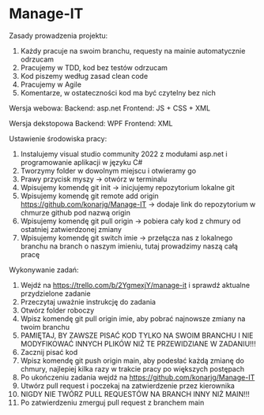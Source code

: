 # Manage-IT
Zasady prowadzenia projektu:
1. Każdy pracuje na swoim branchu, requesty na mainie automatycznie odrzucam
2. Pracujemy w TDD, kod bez testów odrzucam
3. Kod piszemy według zasad clean code
4. Pracujemy w Agile
5. Komentarze, w ostateczności kod ma być czytelny bez nich

Wersja webowa:
Backend: asp.net
Frontend: JS + CSS + XML

Wersja dekstopowa
Backend: WPF
Frontend: XML

Ustawienie środowiska pracy:
1. Instalujemy visual studio community 2022 z modułami asp.net i programowanie aplikacji w języku C#
2. Tworzymy folder w dowolnym miejscu i otwieramy go
3. Prawy przycisk myszy -> otwórz w terminalu
4. Wpisujemy komendę git init -> inicjujemy repozytorium lokalne git
5. Wpisujemy komendę git remote add origin https://github.com/konarjg/Manage-IT -> dodaje link do repozytorium w chmurze github pod nazwą origin
6. Wpisujemy komendę git pull origin -> pobiera cały kod z chmury od ostatniej zatwierdzonej zmiany
7. Wpisujemy komendę git switch imie -> przełącza nas z lokalnego branchu na branch o naszym imieniu, tutaj prowadzimy naszą całą pracę

Wykonywanie zadań:
1. Wejdź na https://trello.com/b/2YgmexjY/manage-it i sprawdź aktualne przydzielone zadanie
2. Przeczytaj uważnie instrukcję do zadania
3. Otwórz folder roboczy
4. Wpisz komendę git pull origin imie, aby pobrać najnowsze zmiany na twoim branchu
5. PAMIĘTAJ, BY ZAWSZE PISAĆ KOD TYLKO NA SWOIM BRANCHU I NIE MODYFIKOWAĆ INNYCH PLIKÓW NIŻ TE PRZEWIDZIANE W ZADANIU!!!
6. Zacznij pisać kod
7. Wpisz komendę git push origin main, aby podesłać każdą zmianę do chmury, najlepiej kilka razy w trakcie pracy po większych postępach
8. Po ukończeniu zadania wejdź na https://github.com/konarjg/Manage-IT
9. Utwórz pull request i poczekaj na zatwierdzenie przez kierownika
10. NIGDY NIE TWÓRZ PULL REQUESTÓW NA BRANCH INNY NIŻ MAIN!!!
11. Po zatwierdzeniu zmerguj pull request z branchem main
